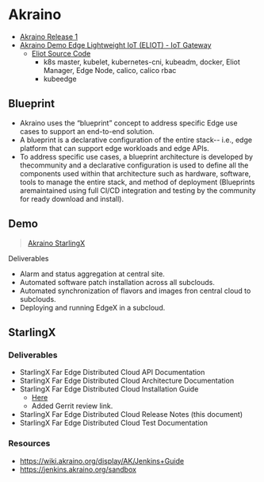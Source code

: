 # Akraino

- [Akraino Release 1](https://www.lfedge.org/projects/akraino/release-1/)
- [Akraino Demo Edge Lightweight IoT (ELIOT) - IoT Gateway](https://www.lfedge.org/projects/akraino/release-1/edge-lightweight-iot-eliot-iot-gateway/)
  - [Eliot Source Code](https://gerrit.akraino.org/r/gitweb?p=eliot.git;a=shortlog)
    - k8s master, kubelet, kubernetes-cni, kubeadm, docker, Eliot Manager, Edge Node, calico, calico rbac
    -  kubeedge

## Blueprint

- Akraino uses the “blueprint” concept to address specific Edge use cases to support an end-to-end solution.
- A blueprint is a declarative configuration of the entire stack-- i.e., edge platform that can support edge workloads and edge APIs.
- To address specific use cases, a blueprint architecture is developed by thecommunity and a declarative configuration is used to define all the components used within that architecture such as hardware, software, tools to manage the entire stack, and method of deployment (Blueprints aremaintained using full CI/CD integration and testing by the community for ready download and install).


## Demo

> [Akraino StarlingX](https://wiki.akraino.org/download/attachments/6128319/Akraino-StarlingX-EdgeX.mp4?version=1&modificationDate=1553808128000&api=v2)

Deliverables

- Alarm and status aggregation at central site.
- Automated software patch installation across all subclouds.
- Automated synchronization of flavors and images fron central cloud to subclouds.
- Deploying and running EdgeX in a subcloud.

## StarlingX

### Deliverables

- StarlingX Far Edge Distributed Cloud API Documentation
- StarlingX Far Edge Distributed Cloud Architecture Documentation
- StarlingX Far Edge Distributed Cloud Installation Guide
  - [Here](https://wiki.akraino.org/display/AK/StarlingX+Far+Edge+Distributed+Cloud+Installation+Guide)
  - Added Gerrit review link.
- StarlingX Far Edge Distributed Cloud Release Notes (this document)
- StarlingX Far Edge Distributed Cloud Test Documentation

### Resources

- https://wiki.akraino.org/display/AK/Jenkins+Guide
- https://jenkins.akraino.org/sandbox
